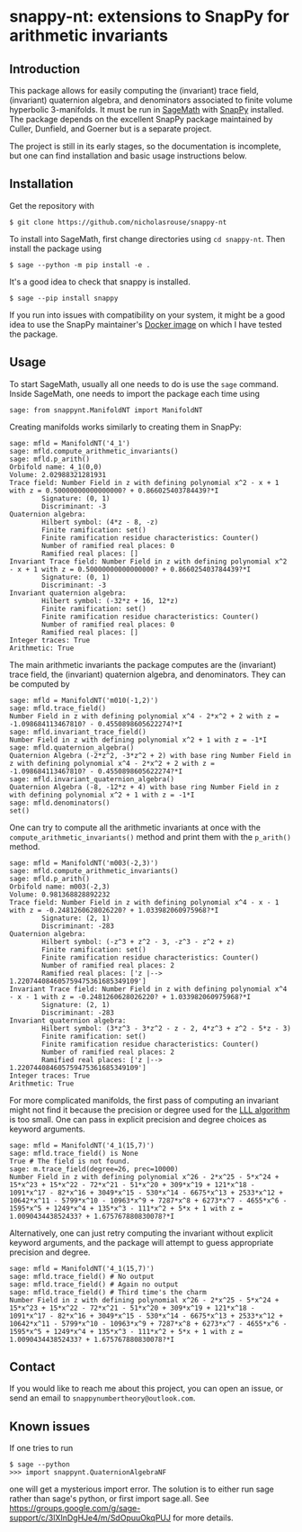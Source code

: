 #  snappy-nt: extensions to SnapPy for arithmetic invariants


## Introduction

This package allows for easily computing the (invariant) trace field, (invariant) quaternion algebra, and denominators associated to finite volume hyperbolic 3-manifolds. It must be run in [SageMath](https://www.sagemath.org/) with [SnapPy](http://snappy.math.uic.edu/index.html) installed. The package depends on the excellent SnapPy package maintained by Culler, Dunfield, and Goerner but is a separate project.

The project is still in its early stages, so the documentation is incomplete, but one can find installation and basic usage instructions below.

## Installation

Get the repository with

    $ git clone https://github.com/nicholasrouse/snappy-nt

To install into SageMath, first change directories using `cd snappy-nt`. Then install the package using

    $ sage --python -m pip install -e .

It's a good idea to check that snappy is installed.

    $ sage --pip install snappy

If you run into issues with compatibility on your system, it might be a good idea to use the SnapPy maintainer's [Docker image](https://github.com/3-manifolds/sagedocker) on which I have tested the package.

## Usage

To start SageMath, usually all one needs to do is use the `sage` command. Inside SageMath, one needs to import the package each time using

    sage: from snappynt.ManifoldNT import ManifoldNT

Creating manifolds works similarly to creating them in SnapPy:

    sage: mfld = ManifoldNT('4_1')
    sage: mfld.compute_arithmetic_invariants()
    sage: mfld.p_arith()
    Orbifold name: 4_1(0,0)
    Volume: 2.02988321281931
    Trace field: Number Field in z with defining polynomial x^2 - x + 1 with z = 0.50000000000000000? + 0.866025403784439?*I
            Signature: (0, 1)
            Discriminant: -3
    Quaternion algebra:
            Hilbert symbol: (4*z - 8, -z)
            Finite ramification: set()
            Finite ramification residue characteristics: Counter()
            Number of ramified real places: 0
            Ramified real places: []
    Invariant Trace field: Number Field in z with defining polynomial x^2 - x + 1 with z = 0.50000000000000000? + 0.866025403784439?*I
            Signature: (0, 1)
            Discriminant: -3
    Invariant quaternion algebra:
            Hilbert symbol: (-32*z + 16, 12*z)
            Finite ramification: set()
            Finite ramification residue characteristics: Counter()
            Number of ramified real places: 0
            Ramified real places: []
    Integer traces: True
    Arithmetic: True

The main arithmetic invariants the package computes are the (invariant) trace field, the (invariant) quaternion algebra, and denominators. They can be computed by

    sage: mfld = ManifoldNT('m010(-1,2)')
    sage: mfld.trace_field()
    Number Field in z with defining polynomial x^4 - 2*x^2 + 2 with z = -1.098684113467810? - 0.4550898605622274?*I
    sage: mfld.invariant_trace_field()
    Number Field in z with defining polynomial x^2 + 1 with z = -1*I
    sage: mfld.quaternion_algebra()
    Quaternion Algebra (-2*z^2, -3*z^2 + 2) with base ring Number Field in z with defining polynomial x^4 - 2*x^2 + 2 with z = -1.098684113467810? - 0.4550898605622274?*I
    sage: mfld.invariant_quaternion_algebra()
    Quaternion Algebra (-8, -12*z + 4) with base ring Number Field in z with defining polynomial x^2 + 1 with z = -1*I
    sage: mfld.denominators()
    set()

One can try to compute all the arithmetic invariants at once with the `compute_arithmetic_invariants()` method and print them with the `p_arith()` method.

    sage: mfld = ManifoldNT('m003(-2,3)')
    sage: mfld.compute_arithmetic_invariants()
    sage: mfld.p_arith()
    Orbifold name: m003(-2,3)
    Volume: 0.981368828892232
    Trace field: Number Field in z with defining polynomial x^4 - x - 1 with z = -0.2481260628026220? + 1.033982060975968?*I
            Signature: (2, 1)
            Discriminant: -283
    Quaternion algebra:
            Hilbert symbol: (-z^3 + z^2 - 3, -z^3 - z^2 + z)
            Finite ramification: set()
            Finite ramification residue characteristics: Counter()
            Number of ramified real places: 2
            Ramified real places: ['z |--> 1.220744084605759475361685349109']
    Invariant Trace field: Number Field in z with defining polynomial x^4 - x - 1 with z = -0.2481260628026220? + 1.033982060975968?*I
            Signature: (2, 1)
            Discriminant: -283
    Invariant quaternion algebra:
            Hilbert symbol: (3*z^3 - 3*z^2 - z - 2, 4*z^3 + z^2 - 5*z - 3)
            Finite ramification: set()
            Finite ramification residue characteristics: Counter()
            Number of ramified real places: 2
            Ramified real places: ['z |--> 1.220744084605759475361685349109']
    Integer traces: True
    Arithmetic: True

For more complicated manifolds, the first pass of computing an invariant might not find it because the precision or degree used for the [LLL algorithm](https://en.wikipedia.org/wiki/Lenstra%E2%80%93Lenstra%E2%80%93Lov%C3%A1sz_lattice_basis_reduction_algorithm) is too small. One can pass in explicit precision and degree choices as keyword arguments.

    sage: mfld = ManifoldNT('4_1(15,7)')
    sage: mfld.trace_field() is None
    True # The field is not found.
    sage: m.trace_field(degree=26, prec=10000)
    Number Field in z with defining polynomial x^26 - 2*x^25 - 5*x^24 + 15*x^23 + 15*x^22 - 72*x^21 - 51*x^20 + 309*x^19 + 121*x^18 - 1091*x^17 - 82*x^16 + 3049*x^15 - 530*x^14 - 6675*x^13 + 2533*x^12 + 10642*x^11 - 5799*x^10 - 10963*x^9 + 7287*x^8 + 6273*x^7 - 4655*x^6 - 1595*x^5 + 1249*x^4 + 135*x^3 - 111*x^2 + 5*x + 1 with z = 1.009043443852433? + 1.675767880830078?*I

Alternatively, one can just retry computing the invariant without explicit keyword arguments, and the package will attempt to guess appropriate precision and degree.

    sage: mfld = ManifoldNT('4_1(15,7)')
    sage: mfld.trace_field() # No output
    sage: mfld.trace_field() # Again no output
    sage: mfld.trace_field() # Third time's the charm
    Number Field in z with defining polynomial x^26 - 2*x^25 - 5*x^24 + 15*x^23 + 15*x^22 - 72*x^21 - 51*x^20 + 309*x^19 + 121*x^18 - 1091*x^17 - 82*x^16 + 3049*x^15 - 530*x^14 - 6675*x^13 + 2533*x^12 + 10642*x^11 - 5799*x^10 - 10963*x^9 + 7287*x^8 + 6273*x^7 - 4655*x^6 - 1595*x^5 + 1249*x^4 + 135*x^3 - 111*x^2 + 5*x + 1 with z = 1.009043443852433? + 1.675767880830078?*I

## Contact

If you would like to reach me about this project, you can open an issue, or send an email to `snappynumbertheory@outlook.com`.

## Known issues

If one tries to run

    $ sage --python
    >>> import snappynt.QuaternionAlgebraNF

one will get a mysterious import error. The solution is to either run sage rather than
sage's python, or first import sage.all. See https://groups.google.com/g/sage-support/c/3lXInDgHJe4/m/SdOpuuOkqPUJ
for more details.
